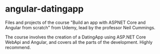 # angular-datingapp

Files and projects of the course "Build an app with ASPNET Core and Angular from scratch" from Udemy, lead by the professor Neil Cummings.

The course involves the creation of a DatingApp using ASP.NET Core WebApi and Angular, and covers all the parts of the development. Highly recommend.
